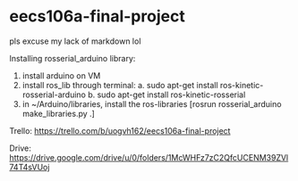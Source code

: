 # eecs106a-final-project

pls excuse my lack of markdown lol

Installing rosserial_arduino library:
1. install arduino on VM
2. install ros_lib through terminal:
    a. sudo apt-get install ros-kinetic-rosserial-arduino
    b. sudo apt-get install ros-kinetic-rosserial
3. in ~/Arduino/libraries, install the ros-libraries [rosrun rosserial_arduino make_libraries.py .]


Trello: https://trello.com/b/uogvh162/eecs106a-final-project

Drive: https://drive.google.com/drive/u/0/folders/1McWHFz7zC2QfcUCENM39ZVl74T4sVUoj
